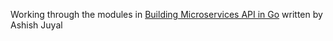 Working through the modules in [Building Microservices API in Go](https://www.oreilly.com/videos/building-microservices-api/9781805124429/) written by Ashish Juyal
 
